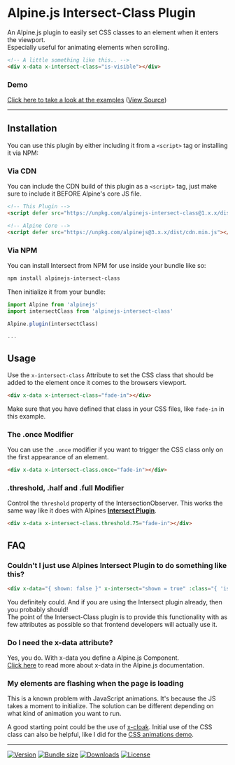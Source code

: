 # Alpine.js Intersect-Class Plugin

An Alpine.js plugin to easily set CSS classes to an element when it enters the viewport.<br>
Especially useful for animating elements when scrolling.

```html
<!-- A little something like this.. -->
<div x-data x-intersect-class="is-visible"></div>
```

### Demo
[Click here to take a look at the examples](https://heidkaemper.github.io/alpinejs-intersect-class/using-tailwindcss.html)
([View Source](https://github.com/heidkaemper/alpinejs-intersect-class/tree/main/docs))

---

## Installation
You can use this plugin by either including it from a `<script>` tag or installing it via NPM:

### Via CDN
You can include the CDN build of this plugin as a `<script>` tag, just make sure to include it BEFORE Alpine's core JS file.

```html
<!-- This Plugin -->
<script defer src="https://unpkg.com/alpinejs-intersect-class@1.x.x/dist/cdn.min.js"></script>

<!-- Alpine Core -->
<script defer src="https://unpkg.com/alpinejs@3.x.x/dist/cdn.min.js"></script>
```

### Via NPM
You can install Intersect from NPM for use inside your bundle like so:

```sh
npm install alpinejs-intersect-class
```

Then initialize it from your bundle:

```js
import Alpine from 'alpinejs'
import intersectClass from 'alpinejs-intersect-class'

Alpine.plugin(intersectClass)

...
```

## Usage
Use the `x-intersect-class` Attribute to set the CSS class that should be added to the element once it comes to the browsers viewport.

```html
<div x-data x-intersect-class="fade-in"></div>
```
Make sure that you have defined that class in your CSS files, like `fade-in` in this example.

### The .once Modifier

You can use the `.once` modifier if you want to trigger the CSS class only on the first appearance of an element.

```html
<div x-data x-intersect-class.once="fade-in"></div>
```

### .threshold, .half and .full Modifier

Control the `threshold` property of the IntersectionObserver. This works the same way like it does with Alpines **[Intersect Plugin](https://alpinejs.dev/plugins/intersect#half)**.

```html
<div x-data x-intersect-class.threshold.75="fade-in"></div>
```

## FAQ

### Couldn't I just use Alpines Intersect Plugin to do something like this?

```html
<div x-data="{ shown: false }" x-intersect="shown = true" :class="{ 'is-visible': shown }">
```
You definitely could. And if you are using the Intersect plugin already, then you probably should!<br>
The point of the Intersect-Class plugin is to provide this functionality with as few attributes as possible so that frontend developers will actually use it.

### Do I need the x-data attribute?

Yes, you do. With x-data you define a Alpine.js Component.<br>
[Click here](https://alpinejs.dev/directives/data) to read more about x-data in the Alpine.js documentation.

### My elements are flashing when the page is loading

This is a known problem with JavaScript animations. It's because the JS takes a moment to initialize. The solution can be different depending on what kind of animation you want to run.

A good starting point could be the use of [x-cloak](https://alpinejs.dev/directives/cloak).
Initial use of the CSS class can also be helpful, like I did for the [CSS animations demo](https://heidkaemper.github.io/alpinejs-intersect-class/using-css-animations.html).

---

<p>
<a href="https://www.npmjs.com/package/alpinejs-intersect-class"><img src="https://img.shields.io/npm/v/alpinejs-intersect-class?label=version" alt="Version"></a>
<a href="https://www.npmjs.com/package/alpinejs-intersect-class"><img src="https://img.shields.io/bundlephobia/minzip/alpinejs-intersect-class?label=size" alt="Bundle size"></a>
<a href="https://www.npmjs.com/package/alpinejs-intersect-class"><img src="https://img.shields.io/npm/dt/alpinejs-intersect-class" alt="Downloads"></a>
<a href="https://www.npmjs.com/package/alpinejs-intersect-class"><img src="https://img.shields.io/github/license/heidkaemper/alpinejs-intersect-class" alt="License"></a>
</p>
